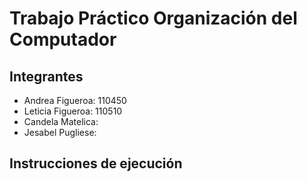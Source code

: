 # Trabajo Práctico Organización del Computador
## Integrantes
  - Andrea Figueroa: 110450
  - Leticia Figueroa: 110510
  - Candela Matelica:
  - Jesabel Pugliese:
## Instrucciones de ejecución
